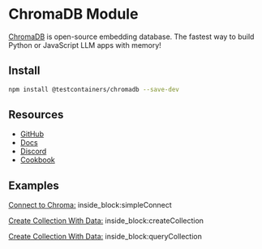 # ChromaDB Module

[ChromaDB](https://www.trychroma.com) is open-source embedding database. The fastest way to build Python or JavaScript LLM apps with memory!

## Install

```bash
npm install @testcontainers/chromadb --save-dev
```

## Resources

* [GitHub](https://github.com/chroma-core/chroma)
* [Docs](https://docs.trychroma.com)
* [Discord](https://discord.gg/MMeYNTmh3x)
* [Cookbook](https://cookbook.chromadb.dev)


## Examples

<!--codeinclude-->
[Connect to Chroma:](../../packages/modules/chromadb/src/chromadb-container.test.ts)
inside_block:simpleConnect
<!--/codeinclude-->

<!--codeinclude-->
[Create Collection With Data:](../../packages/modules/chromadb/src/chromadb-container.test.ts)
inside_block:createCollection
<!--/codeinclude-->

<!--codeinclude-->
[Create Collection With Data:](../../packages/modules/chromadb/src/chromadb-container.test.ts)
inside_block:queryCollection
<!--/codeinclude-->
